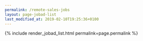 ```yaml
---
permalink: /remote-sales-jobs
layout: page-jobad-list
last_modified_at: 2019-02-10T19:25:36+0100
---
```

{% include render_jobad_list.html permalink=page.permalink %}
